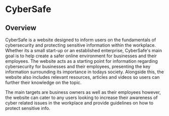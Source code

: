 # CyberSafe

## Overview
CyberSafe is a website designed to inform users on the fundamentals of cybersecurity and  protecting sensitive information within the workplace. Whether its a small start-up or an established enterprise, CyberSafe's main goal is to help create a safer online environment for businesses and their employees. The website acts as a starting point for information regarding cybersecurity for businesses and their employees, presenting the key information surrounding its importance in todays society. Alongside this, the website also includes relevant resources, articles and videos so users can further their knowledge on the topic.

The main targets are business owners as well as their employees however, the website can cater to any users looking to increase their awareness of cyber related issues in the workplace and provide guidelines on how to protect sensitive info.